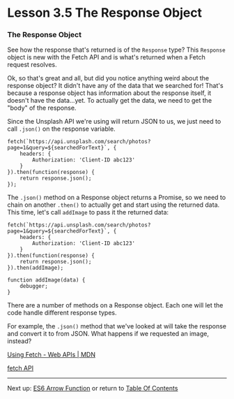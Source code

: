 # Lesson 3.5 The Response Object

### The Response Object
See how the response that's returned is of the `Response` type? This `Response` object is new with the Fetch API and is what's returned when a Fetch request resolves.

Ok, so that's great and all, but did you notice anything weird about the response object? It didn't have any of the data that we searched for! That's because a response object has information about the response itself, it doesn't have the data...yet. To actually get the data, we need to get the "body" of the response.

Since the Unsplash API we're using will return JSON to us, we just need to call `.json()` on the response variable.
```
fetch(`https://api.unsplash.com/search/photos?page=1&query=${searchedForText}`, {
    headers: {
        Authorization: 'Client-ID abc123'
    }
}).then(function(response) {
    return response.json();
});
```
The `.json()` method on a Response object returns a Promise, so we need to chain on another `.then()` to actually get and start using the returned data. This time, let's call `addImage` to pass it the returned data:
```
fetch(`https://api.unsplash.com/search/photos?page=1&query=${searchedForText}`, {
    headers: {
        Authorization: 'Client-ID abc123'
    }
}).then(function(response) {
    return response.json();
}).then(addImage);

function addImage(data) {
    debugger;
}
```
There are a number of methods on a Response object. Each one will let the code handle different response types.

For example, the `.json()` method that we've looked at will take the response and convert it to from JSON. What happens if we requested an image, instead?

[Using Fetch - Web APIs | MDN](https://developer.mozilla.org/en-US/docs/Web/API/Fetch_API/Using_Fetch#Making_fetch_requests)

[fetch API](https://davidwalsh.name/fetch)

- - -
Next up: [ES6 Arrow Function](ND024_Part3_Lesson03_06.md) or return to [Table Of Contents](./ND024_TableOfContents.md)
